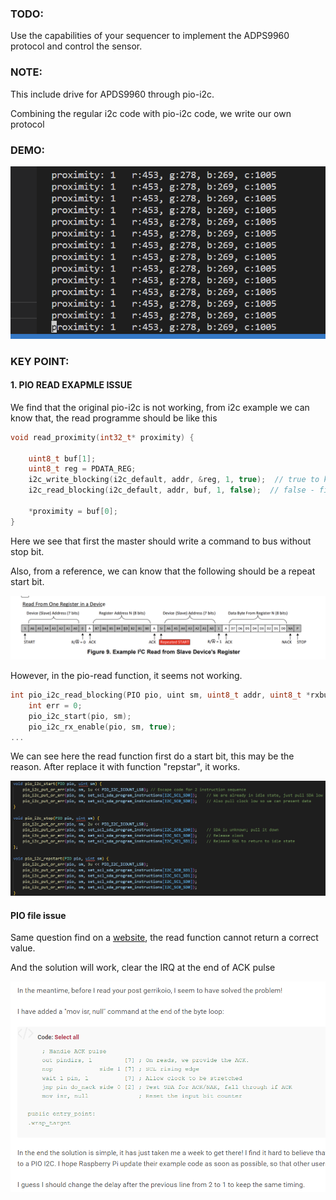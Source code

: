 ### TODO:

Use the capabilities of your sequencer to implement the ADPS9960 protocol and control the sensor.

### NOTE:

This include drive for APDS9960 through pio-i2c.

Combining the regular i2c code with pio-i2c code, we write our own protocol

### DEMO:

![image-20221115230033309](README.assets/image-20221115230033309.png)

### KEY POINT:

#### 1. PIO READ EXAPMLE ISSUE

We find that the original pio-i2c is not working, from i2c example we can know that, the read programme should be like this

```c
void read_proximity(int32_t* proximity) {

    uint8_t buf[1];
    uint8_t reg = PDATA_REG;
    i2c_write_blocking(i2c_default, addr, &reg, 1, true);  // true to keep master control of bus
    i2c_read_blocking(i2c_default, addr, buf, 1, false);  // false - finished with bus

    *proximity = buf[0];
}
```

Here we see that first the master should write a command to bus without stop bit. 

Also, from a reference, we can know that the following should be a repeat start bit.

![image-20221115182910619](README.assets/image-20221115182910619.png)

However, in the pio-read function, it seems not working.

```c
int pio_i2c_read_blocking(PIO pio, uint sm, uint8_t addr, uint8_t *rxbuf, uint len) {
    int err = 0;
    pio_i2c_start(pio, sm);
    pio_i2c_rx_enable(pio, sm, true);
...
```

We can see here the read function first do a start bit, this may be the reason. After replace it with function "repstar", it works.

![image-20221115183138266](README.assets/image-20221115183138266.png)

#### PIO file issue

Same question find on a [website](https://forums.raspberrypi.com/viewtopic.php?t=340111), the read function cannot return a correct value. 

And the solution will work, clear the IRQ at the end of ACK pulse

![image-20221115183411181](README.assets/image-20221115183411181.png)